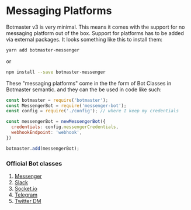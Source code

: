 # Messaging Platforms

Botmaster v3 is very minimal. This means it comes with the support for no messaging platform out of the box.
Support for platforms has to be added via external packages. It looks something like this to install them:

```bash
yarn add botmaster-messenger
```

or

```bash
npm install --save botmaster-messenger
```

These "messaging platforms" come in the the form of Bot Classes in Botmaster semantic. and they can the be used in code like such:

```js
const botmaster = require('botmaster');
const MessengerBot = require('messenger-bot');
const config = require('./config'); // where I keep my credentials

const messengerBot = newMessengerBot({
  credentials: config.messengerCredentials,
  webhookEndpoint: 'webhook',
})

botmaster.add(messengerBot);
```

### Official Bot classes

1. [Messenger](messenger.md)
2. [Slack](/slack.md)
3. [Socket.io](socket.io.md)
4. [Telegram](telegram.md)
5. [Twitter DM](twitter-dm.md)
